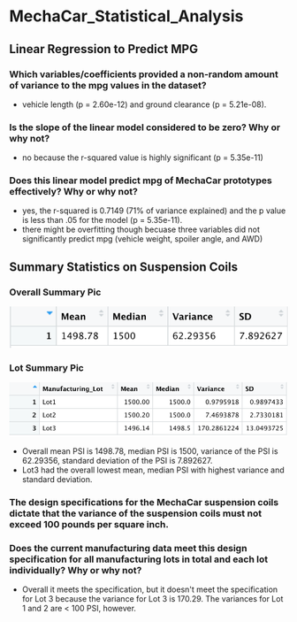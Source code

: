 # MechaCar_Statistical_Analysis
## Linear Regression to Predict MPG
### Which variables/coefficients provided a non-random amount of variance to the mpg values in the dataset?
- vehicle length (p = 2.60e-12) and ground clearance (p = 5.21e-08).

### Is the slope of the linear model considered to be zero? Why or why not?
- no because the r-squared value is highly significant (p = 5.35e-11)

### Does this linear model predict mpg of MechaCar prototypes effectively? Why or why not?
- yes, the r-squared is 0.7149 (71% of variance explained) and the p value is less than .05 for the model (p = 5.35e-11).
- there might be overfitting though becuase three variables did not significantly predict mpg (vehicle weight, spoiler angle, and AWD)

## Summary Statistics on Suspension Coils
### Overall Summary Pic

![Overall Summary](OverallSummary.png)

### Lot Summary Pic
![Lot Summary](Lot_Summary.png)


- Overall mean PSI is 1498.78, median PSI is 1500, variance of the PSI is 62.29356, standard deviation of the PSI is 7.892627.
- Lot3 had the overall lowest mean, median PSI with highest variance and standard deviation. 

### The design specifications for the MechaCar suspension coils dictate that the variance of the suspension coils must not exceed 100 pounds per square inch.
### Does the current manufacturing data meet this design specification for all manufacturing lots in total and each lot individually? Why or why not?
- Overall it meets the specification, but it doesn't meet the specification for Lot 3 because the variance for Lot 3 is 170.29. The variances for Lot 1 and 2 are < 100 PSI, however.